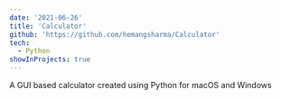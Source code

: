```yaml
---
date: '2021-06-26'
title: 'Calculator'
github: 'https://github.com/hemangsharma/Calculator'
tech:
  - Python
showInProjects: true
---
```


A GUI based calculator created using Python for macOS and Windows
